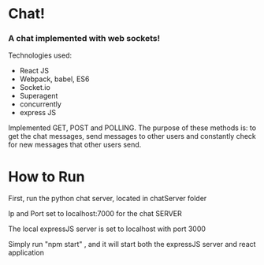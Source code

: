 # Chat!
### A chat implemented with web sockets!

Technologies used: 

- React JS
- Webpack, babel, ES6
- Socket.io
- Superagent
- concurrently
- express JS

Implemented GET, POST and POLLING. The purpose of these methods is: to get the chat messages, send messages to other users
and constantly check for new messages that other users send.

# How to Run

First, run the python chat server, located in chatServer folder

Ip and Port set to localhost:7000 for the chat SERVER

The local expressJS server is set to localhost with port 3000

Simply run "npm start" ,
and it will start both the expressJS server and react application
